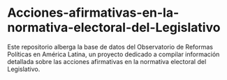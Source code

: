 # Acciones-afirmativas-en-la-normativa-electoral-del-Legislativo
Este repositorio alberga la base de datos del Observatorio de Reformas Políticas en América Latina, un proyecto dedicado a compilar información detallada sobre las acciones afirmativas en la normativa electoral del Legislativo.
